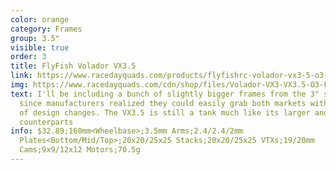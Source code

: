 ```yaml
---
color: orange
category: Frames
group: 3.5"
visible: true
order: 3
title: FlyFish Volador VX3.5
link: https://www.racedayquads.com/products/flyfishrc-volador-vx3-5-o3-3-5-micro-frame-kit-tropical?keyword=volador%20vx3
img: https://www.racedayquads.com/cdn/shop/files/Volador-VX3-VX3.5-O3-Freestyle-F_2276f54b-4802-4900-9559-cd0aebe47911_650x650.jpg?v=1685813068
text: I'll be including a bunch of slightly bigger frames from the 3" section
  since manufacturers realized they could easily grab both markets with a couple
  of design changes. The VX3.5 is still a tank much like its larger and smaller
  counterparts
info: $32.89;160mm<Wheelbase>;3.5mm Arms;2.4/2.4/2mm
  Plates<Bottom/Mid/Top>;20x20/25x25 Stacks;20x20/25x25 VTXs;19/20mm
  Cams;9x9/12x12 Motors;70.5g
---
```

